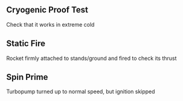 ## Cryogenic Proof Test
Check that it works in extreme cold

## Static Fire
Rocket firmly attached to stands/ground and fired to check its thrust

## Spin Prime
Turbopump turned up to normal speed, but ignition skipped
